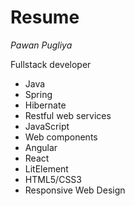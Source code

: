 # Resume
*Pawan Pugliya*

Fullstack developer
- Java
- Spring
- Hibernate
- Restful web services
- JavaScript
- Web components
- Angular
- React
- LitElement
- HTML5/CSS3
- Responsive Web Design
